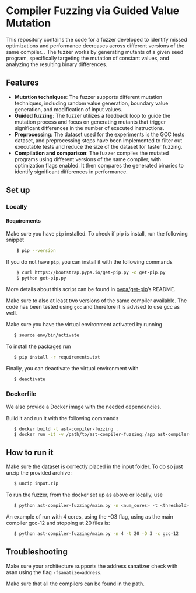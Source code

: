 # **Compiler Fuzzing via Guided Value Mutation**

This repository contains the code for a fuzzer developed to identify missed optimizations and performance decreases across different versions of the same compiler. . The fuzzer works by generating mutants of a given seed program, specifically targeting the mutation of constant values, and analyzing the resulting binary differences.

## **Features**

- **Mutation techniques**: The fuzzer supports different mutation techniques, including random value generation, boundary value generation, and modification of input values.
- **Guided fuzzing**: The fuzzer utilizes a feedback loop to guide the mutation process and focus on generating mutants that trigger significant differences in the number of executed instructions.
- **Preprocessing**: The dataset used for the experiments is the GCC tests dataset, and preprocessing steps have been implemented to filter out executable tests and reduce the size of the dataset for faster fuzzing.
- **Compilation and comparison**: The fuzzer compiles the mutated programs using different versions of the same compiler, with optimization flags enabled. It then compares the generated binaries to identify significant differences in performance.


## **Set up**


### **Locally**

#### **Requirements**
Make sure you have `pip` installed. To check if pip is install, run the following snippet 
```bash
    $ pip --version
```

If you do not have `pip`, you can install it with the following commands
```bash 
    $ curl https://bootstrap.pypa.io/get-pip.py -o get-pip.py
    $ python get-pip.py
```

More details about this script can be found in [pypa/get-pip](https://github.com/pypa/get-pip)’s README.

Make sure to also at least two versions of the same compiler available.
The code has been tested using `gcc` and therefore it is advised to use gcc as well.

Make sure you have the virtual environment activated by running
```bash
   $ source env/bin/activate
```

To install the packages run
```bash 
   $ pip install -r requirements.txt
```

Finally, you can deactivate the virtual environment with

```bash
   $ deactivate
```


### **Dockerfile**
We also provide a Docker image with the needed dependencies.

Build it and run it with the following commands

```bash
   $ docker build -t ast-compiler-fuzzing .
   $ docker run -it -v /path/to/ast-compiler-fuzzing:/app ast-compiler-fuzzing
```


## **How to run it**

Make sure the dataset is correctly placed in the input folder. To do so just unzip the provided archive:
```bash
   $ unzip input.zip
```

To run the fuzzer, from the docker set up as above or locally, use

```bash
   $ python ast-compiler-fuzzing/main.py -n <num_cores> -t <threshold> -O <optimization> -c <main_compiler>
```

An example of run with 4 cores, using the -O3 flag, using as the main compiler gcc-12 and stopping at 20 files is:
```bash
   $ python ast-compiler-fuzzing/main.py -n 4 -t 20 -O 3 -c gcc-12
```


##  **Troubleshooting**

Make sure your architecture supports the address sanatizer check with asan using the flag `-fsanatize=address`.

Make sure that all the compilers can be found in the path.
